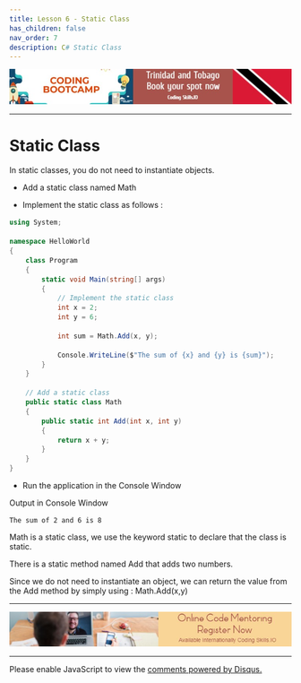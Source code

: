 ```yaml
---
title: Lesson 6 - Static Class
has_children: false
nav_order: 7
description: C# Static Class
---
```


[![ad](../img/bootcamp.jpg)](https://rclapp.com/bootcamp.html)

****

# Static Class

In static classes, you do not need to instantiate objects.

- Add a static class named Math

- Implement the static class as follows :

```csharp
using System;

namespace HelloWorld
{
    class Program
    {
        static void Main(string[] args)
        {
            // Implement the static class
            int x = 2;
            int y = 6;

            int sum = Math.Add(x, y);

            Console.WriteLine($"The sum of {x} and {y} is {sum}");
        }
    }

    // Add a static class
    public static class Math
    {
        public static int Add(int x, int y)
        {
            return x + y;
        }
    }
}
```

- Run the application in the Console Window

Output in Console Window

```
The sum of 2 and 6 is 8
```

Math is a static class, we use the keyword static to declare that the class is static. 

There is a static method named Add that adds two numbers. 

Since we do not need to instantiate an object, we can return the value from the Add method by simply using : Math.Add(x,y)

****

[![ad](../img/online-mentoring.jpg)](https://rclapp.com/mentors.html)

****

<div id="disqus_thread"></div>
<script>
var disqus_config = function () {
this.page.url = 'https://csharpoop.tutorial.rclapp.com/lessons/lesson6.html';
this.page.identifier = 'f04-06'; 
};
(function() { 
var d = document, s = d.createElement('script');
s.src = 'https://coding-skills-io.disqus.com/embed.js';
s.setAttribute('data-timestamp', +new Date());
(d.head || d.body).appendChild(s);
})();
</script>
<noscript>Please enable JavaScript to view the <a href="https://disqus.com/?ref_noscript">comments powered by Disqus.</a></noscript>